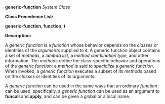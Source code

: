 **generic-function** *System Class* 

**Class Precedence List:** 

**generic-function**, **function**, **t** 

**Description:** 

A *generic function* is a *function* whose behavior depends on the *classes* or identities of the *arguments* supplied to it. A generic function object contains a set of *methods*, a *lambda list*, a *method combination type*, and other information. The *methods* define the class-specific behavior and operations of the *generic function*; a *method* is said to *specialize* a *generic function*. When invoked, a *generic function* executes a subset of its *methods* based on the *classes* or identities of its *arguments*. 

A *generic function* can be used in the same ways that an ordinary *function* can be used; specifically, a *generic function* can be used as an argument to **funcall** and **apply**, and can be given a global or a local name.  



